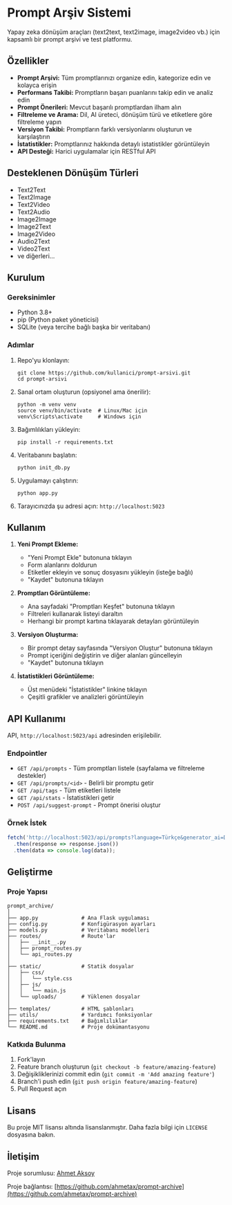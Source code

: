 # Prompt Arşiv Sistemi

Yapay zeka dönüşüm araçları (text2text, text2image, image2video vb.) için kapsamlı bir prompt arşivi ve test platformu.

## Özellikler

- **Prompt Arşivi:** Tüm promptlarınızı organize edin, kategorize edin ve kolayca erişin
- **Performans Takibi:** Promptların başarı puanlarını takip edin ve analiz edin
- **Prompt Önerileri:** Mevcut başarılı promptlardan ilham alın
- **Filtreleme ve Arama:** Dil, AI üreteci, dönüşüm türü ve etiketlere göre filtreleme yapın
- **Versiyon Takibi:** Promptların farklı versiyonlarını oluşturun ve karşılaştırın
- **İstatistikler:** Promptlarınız hakkında detaylı istatistikler görüntüleyin
- **API Desteği:** Harici uygulamalar için RESTful API 

## Desteklenen Dönüşüm Türleri

- Text2Text
- Text2Image
- Text2Video
- Text2Audio
- Image2Image
- Image2Text
- Image2Video
- Audio2Text
- Video2Text
- ve diğerleri...

## Kurulum

### Gereksinimler

- Python 3.8+
- pip (Python paket yöneticisi)
- SQLite (veya tercihe bağlı başka bir veritabanı)

### Adımlar

1. Repo'yu klonlayın:
   ```
   git clone https://github.com/kullanici/prompt-arsivi.git
   cd prompt-arsivi
   ```

2. Sanal ortam oluşturun (opsiyonel ama önerilir):
   ```
   python -m venv venv
   source venv/bin/activate  # Linux/Mac için
   venv\Scripts\activate     # Windows için
   ```

3. Bağımlılıkları yükleyin:
   ```
   pip install -r requirements.txt
   ```

4. Veritabanını başlatın:
   ```
   python init_db.py
   ```

5. Uygulamayı çalıştırın:
   ```
   python app.py
   ```

6. Tarayıcınızda şu adresi açın: `http://localhost:5023`

## Kullanım

1. **Yeni Prompt Ekleme:**
   - "Yeni Prompt Ekle" butonuna tıklayın
   - Form alanlarını doldurun
   - Etiketler ekleyin ve sonuç dosyasını yükleyin (isteğe bağlı)
   - "Kaydet" butonuna tıklayın

2. **Promptları Görüntüleme:**
   - Ana sayfadaki "Promptları Keşfet" butonuna tıklayın
   - Filtreleri kullanarak listeyi daraltın
   - Herhangi bir prompt kartına tıklayarak detayları görüntüleyin

3. **Versiyon Oluşturma:**
   - Bir prompt detay sayfasında "Versiyon Oluştur" butonuna tıklayın
   - Prompt içeriğini değiştirin ve diğer alanları güncelleyin
   - "Kaydet" butonuna tıklayın

4. **İstatistikleri Görüntüleme:**
   - Üst menüdeki "İstatistikler" linkine tıklayın
   - Çeşitli grafikler ve analizleri görüntüleyin

## API Kullanımı

API, `http://localhost:5023/api` adresinden erişilebilir.

### Endpointler

- `GET /api/prompts` - Tüm promptları listele (sayfalama ve filtreleme destekler)
- `GET /api/prompts/<id>` - Belirli bir promptu getir
- `GET /api/tags` - Tüm etiketleri listele
- `GET /api/stats` - İstatistikleri getir
- `POST /api/suggest-prompt` - Prompt önerisi oluştur

### Örnek İstek

```javascript
fetch('http://localhost:5023/api/prompts?language=Türkçe&generator_ai=DALL-E 3')
  .then(response => response.json())
  .then(data => console.log(data));
```

## Geliştirme

### Proje Yapısı

```
prompt_archive/
│
├── app.py              # Ana Flask uygulaması
├── config.py           # Konfigürasyon ayarları
├── models.py           # Veritabanı modelleri
├── routes/             # Route'lar
│   ├── __init__.py
│   ├── prompt_routes.py
│   └── api_routes.py
│
├── static/             # Statik dosyalar
│   ├── css/
│   │   └── style.css
│   ├── js/
│   │   └── main.js
│   └── uploads/        # Yüklenen dosyalar
│
├── templates/          # HTML şablonları
├── utils/              # Yardımcı fonksiyonlar
├── requirements.txt    # Bağımlılıklar
└── README.md           # Proje dokümantasyonu
```

### Katkıda Bulunma

1. Fork'layın
2. Feature branch oluşturun (`git checkout -b feature/amazing-feature`)
3. Değişikliklerinizi commit edin (`git commit -m 'Add amazing feature'`)
4. Branch'i push edin (`git push origin feature/amazing-feature`)
5. Pull Request açın

## Lisans

Bu proje MIT lisansı altında lisanslanmıştır. Daha fazla bilgi için `LICENSE` dosyasına bakın.

## İletişim

Proje sorumlusu: [Ahmet Aksoy](mailto:ahmetax@gmail.com)

Proje bağlantısı: [https://github.com/ahmetax/prompt-archive](https://github.com/ahmetax/prompt-archive)
